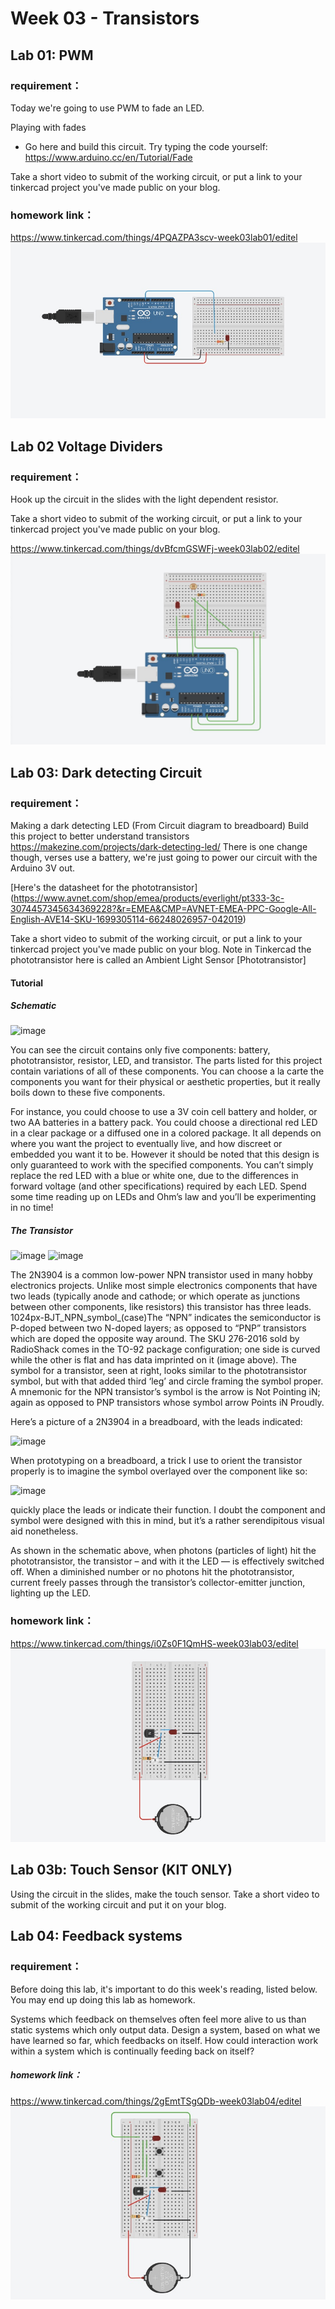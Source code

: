 # Week 03 - Transistors

## Lab 01: PWM

### requirement：
Today we're going to use PWM to fade an LED.

Playing with fades

- Go here and build this circuit. Try typing the code yourself: https://www.arduino.cc/en/Tutorial/Fade

Take a short video to submit of the working circuit, or put a link to your tinkercad project you've made public on your blog.

### homework link：
https://www.tinkercad.com/things/4PQAZPA3scv-week03lab01/editel
![image](https://github.com/mylin04202/img/blob/main/W03L01.jpg)

## Lab 02 Voltage Dividers

### requirement：

Hook up the circuit in the slides with the light dependent resistor. 

Take a short video to submit of the working circuit, or put a link to your tinkercad project you've made public on your blog.

https://www.tinkercad.com/things/dvBfcmGSWFj-week03lab02/editel
![image](https://github.com/mylin04202/img/blob/main/W03L02.jpg)

## Lab 03: Dark detecting Circuit

### requirement：

Making a dark detecting LED (From Circuit diagram to breadboard) Build this project to better understand transistors https://makezine.com/projects/dark-detecting-led/ There is one change though, verses use a battery, we're just going to power our circuit with the Arduino 3V out.

[Here's the datasheet for the phototransistor] (https://www.avnet.com/shop/emea/products/everlight/pt333-3c-3074457345634369228?&r=EMEA&CMP=AVNET-EMEA-PPC-Google-All-English-AVE14-SKU-1699305114-66248026957-042019)

Take a short video to submit of the working circuit, or put a link to your tinkercad project you've made public on your blog. Note in Tinkercad the phototransistor here is called an Ambient Light Sensor [Phototransistor]


#### Tutorial

##### Schematic

![image](http://cdn.makezine.com/uploads/2014/10/wp20_schematic_w_circle-transistor.png?w=1024)

You can see the circuit contains only five components: battery, phototransistor, resistor, LED, and transistor. The parts listed for this project contain variations of all of these components. You can choose a la carte the components you want for their physical or aesthetic properties, but it really boils down to these five components.

For instance, you could choose to use a 3V coin cell battery and holder, or two AA batteries in a battery pack. You could choose a directional red LED in a clear package or a diffused one in a colored package. It all depends on where you want the project to eventually live, and how discreet or embedded you want it to be. However it should be noted that this design is only guaranteed to work with the specified components. You can’t simply replace the red LED with a blue or white one, due to the differences in forward voltage (and other specifications) required by each LED. Spend some time reading up on LEDs and Ohm’s law and you’ll be experimenting in no time!

##### The Transistor

![image](http://cdn.makezine.com/uploads/2014/09/1024px-bjt_npn_symbol_case.png?w=150)
![image](https://1abxf1rh6g01lhm2riyrt55k-wpengine.netdna-ssl.com/wp-content/uploads/2014/09/img_20140930_104431_detail_letters.jpg)

The 2N3904 is a common low-power NPN transistor used in many hobby electronics projects. Unlike most simple electronics components that have two leads (typically anode and cathode; or which operate as junctions between other components, like resistors) this transistor has three leads. 1024px-BJT_NPN_symbol_(case)The “NPN” indicates the semiconductor is P-doped between two N-doped layers; as opposed to “PNP” transistors which are doped the opposite way around. The SKU 276-2016 sold by RadioShack comes in the TO-92 package configuration; one side is curved while the other is flat and has data imprinted on it (image above). The symbol for a transistor, seen at right, looks similar to the phototransistor symbol, but with that added third ‘leg’ and circle framing the symbol proper. A mnemonic for the NPN transistor’s symbol is the arrow is Not Pointing iN; again as opposed to PNP transistors whose symbol arrow Points iN Proudly.

Here’s a picture of a 2N3904 in a breadboard, with the leads indicated:

![image](https://1abxf1rh6g01lhm2riyrt55k-wpengine.netdna-ssl.com/wp-content/uploads/2014/09/img_20140930_102920_detail_letters.jpg)

When prototyping on a breadboard, a trick I use to orient the transistor properly is to imagine the symbol overlayed over the component like so:

![image](https://1abxf1rh6g01lhm2riyrt55k-wpengine.netdna-ssl.com/wp-content/uploads/2014/10/img_20140930_102920_detail_overlay2.jpg)

quickly place the leads or indicate their function. I doubt the component and symbol were designed with this in mind, but it’s a rather serendipitous visual aid nonetheless.

As shown in the schematic above, when photons (particles of light) hit the phototransistor, the transistor – and with it the LED — is effectively switched off. When a diminished number or no photons hit the phototransistor, current freely passes through the transistor’s collector-emitter junction, lighting up the LED.


### homework link：

https://www.tinkercad.com/things/i0Zs0F1QmHS-week03lab03/editel
![image](https://github.com/mylin04202/img/blob/main/W03L03.jpg)

## Lab 03b: Touch Sensor (KIT ONLY) 

Using the circuit in the slides, make the touch sensor.
Take a short video to submit of the working circuit and put it on your blog. 



## Lab 04: Feedback systems

### requirement：

Before doing this lab, it's important to do this week's reading, listed below. You may end up doing this lab as homework.

Systems which feedback on themselves often feel more alive to us than static systems which only output data. Design a system, based on what we have learned so far, which feedbacks on itself. How could interaction work within a system which is continually feeding back on itself?

##### homework link：

https://www.tinkercad.com/things/2gEmtTSgQDb-week03lab04/editel
![image](https://github.com/mylin04202/img/blob/main/W03L04.jpg)
